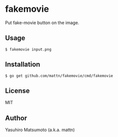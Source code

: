 # fakemovie

Put fake-movie button on the image.

## Usage

```
$ fakemovie input.png
```

## Installation

```
$ go get github.com/mattn/fakemovie/cmd/fakemovie
```

## License

MIT

## Author

Yasuhiro Matsumoto (a.k.a. mattn)
